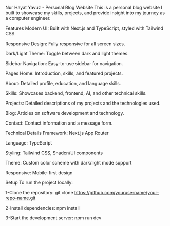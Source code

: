 Nur Hayat Yavuz - Personal Blog Website
This is a personal blog website I built to showcase my skills, projects, and provide insight into my journey as a computer engineer.

Features
Modern UI: Built with Next.js and TypeScript, styled with Tailwind CSS.

Responsive Design: Fully responsive for all screen sizes.

Dark/Light Theme: Toggle between dark and light themes.

Sidebar Navigation: Easy-to-use sidebar for navigation.

Pages
Home: Introduction, skills, and featured projects.

About: Detailed profile, education, and language skills.

Skills: Showcases backend, frontend, AI, and other technical skills.

Projects: Detailed descriptions of my projects and the technologies used.

Blog: Articles on software development and technology.

Contact: Contact information and a message form.

Technical Details
Framework: Next.js App Router

Language: TypeScript

Styling: Tailwind CSS, Shadcn/UI components

Theme: Custom color scheme with dark/light mode support

Responsive: Mobile-first design



Setup
To run the project locally:

1-Clone the repository:
git clone https://github.com/yourusername/your-repo-name.git

2-Install dependencies:
npm install

3-Start the development server:
npm run dev

